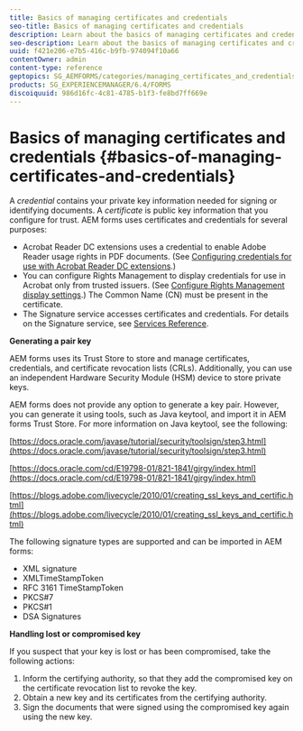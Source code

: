 ```yaml
---
title: Basics of managing certificates and credentials
seo-title: Basics of managing certificates and credentials
description: Learn about the basics of managing certificates and credentials.
seo-description: Learn about the basics of managing certificates and credentials.
uuid: f421e206-e7b5-416c-b9fb-974094f10a66
contentOwner: admin
content-type: reference
geptopics: SG_AEMFORMS/categories/managing_certificates_and_credentials
products: SG_EXPERIENCEMANAGER/6.4/FORMS
discoiquuid: 986d16fc-4c81-4785-b1f3-fe8bd7ff669e
---
```


# Basics of managing certificates and credentials {#basics-of-managing-certificates-and-credentials}

A *credential* contains your private key information needed for signing or identifying documents. A *certificate* is public key information that you configure for trust. AEM forms uses certificates and credentials for several purposes:

* Acrobat Reader DC extensions uses a credential to enable Adobe Reader usage rights in PDF documents. (See [Configuring credentials for use with Acrobat Reader DC extensions](/help/forms/using/admin-help/configuring-credentials-acrobat-reader-dc.md#configuring-credentials-for-use-with-acrobat-reader-dc-extensions).)
* You can configure Rights Management to display credentials for use in Acrobat only from trusted issuers. (See [Configure Rights Management display settings](/help/forms/using/admin-help/configuring-client-server-options.md#configure-document-security-display-settings).) The Common Name (CN) must be present in the certificate.
* The Signature service accesses certificates and credentials. For details on the Signature service, see [Services Reference](https://www.adobe.com/go/learn_aemforms_services_63).

**Generating a pair key**

AEM forms uses its Trust Store to store and manage certificates, credentials, and certificate revocation lists (CRLs). Additionally, you can use an independent Hardware Security Module (HSM) device to store private keys.

AEM forms does not provide any option to generate a key pair. However, you can generate it using tools, such as Java keytool, and import it in AEM forms Trust Store. For more information on Java keytool, see the following:

[https://docs.oracle.com/javase/tutorial/security/toolsign/step3.html](https://docs.oracle.com/javase/tutorial/security/toolsign/step3.html)

[https://docs.oracle.com/cd/E19798-01/821-1841/gjrgy/index.html](https://docs.oracle.com/cd/E19798-01/821-1841/gjrgy/index.html)

[https://blogs.adobe.com/livecycle/2010/01/creating_ssl_keys_and_certific.html](https://blogs.adobe.com/livecycle/2010/01/creating_ssl_keys_and_certific.html)

The following signature types are supported and can be imported in AEM forms:

* XML signature
* XMLTimeStampToken 
* RFC 3161 TimeStampToken
* PKCS#7
* PKCS#1
* DSA Signatures

**Handling lost or compromised key**

If you suspect that your key is lost or has been compromised, take the following actions:

1. Inform the certifying authority, so that they add the compromised key on the certificate revocation list to revoke the key.
1. Obtain a new key and its certificates from the certifying authority.
1. Sign the documents that were signed using the compromised key again using the new key.

